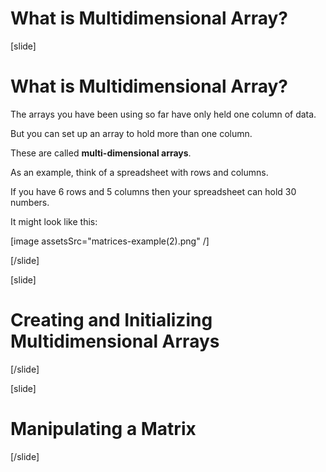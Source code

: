 # What is Multidimensional Array?

[slide]

# What is Multidimensional Array?

The arrays you have been using so far have only held one column of data.

But you can set up an array to hold more than one column.

These are called **multi-dimensional arrays**.

As an example, think of a spreadsheet with rows and columns.

If you have 6 rows and 5 columns then your spreadsheet can hold 30 numbers.

It might look like this:

[image assetsSrc="matrices-example(2).png" /]



[/slide]

[slide]

# Creating and Initializing Multidimensional Arrays

[/slide]

[slide]

# Manipulating a Matrix

[/slide]